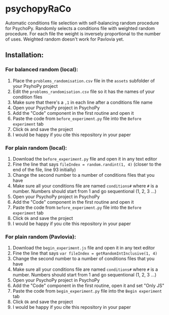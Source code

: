 # psychopyRaCo
Automatic conditions file selection with self-balancing random procedure for PsychoPy. Randomly selects a conditions file with weighted random procedure. For each file the weight is inversely proportional to the number of uses. Weighted random doesn't work for Pavlovia yet. 

## Installation:
### For balanced random (local):
1. Place the `problems_randomisation.csv` file in the `assets` subfolder of your PsyhoPy project
2. Edit the `problems_randomisation.csv` file so it has the names of your condition files
3. Make sure that there's a `,1` in each line after a conditions file name
4. Open your PsychoPy project in PsychoPy
5. Add the "Code" component in the first routine and open it
6. Paste the code from `before_experiment.py` file into the `Before experiment` tab
7. Click `Ok` and save the project
8. I would be happy if you cite this repository in your paper

### For plain random (local):
1. Download the `before_experiment.py` file and open it in any text editor
2. Fine the line that says `fileIndex = random.randint(1, 4)` (closer to the end of the file, line 93 initially)
3. Change the second number to a number of conditions files that you have
4. Make sure all your conditions file are named `conditions#` where `#` is a number. Numbers should start from 1 and go sequentional (1, 2, 3 ...)
5. Open your PsychoPy project in PsychoPy
6. Add the "Code" component in the first routine and open it
7. Paste the code from `before_experiment.py` file into the `Before experiment` tab
8. Click `Ok` and save the project
9. I would be happy if you cite this repository in your paper

### For plain random (Pavlovia):
1. Download the `begin_experiment.js` file and open it in any text editor
2. Fine the line that says `var fileIndex = getRandomIntInclusive(1, 4)`
3. Change the second number to a number of conditions files that you have
4. Make sure all your conditions file are named `conditions#` where `#` is a number. Numbers should start from 1 and go sequentional (1, 2, 3 ...)
5. Open your PsychoPy project in PsychoPy
6. Add the "Code" component in the first routine, open it and set "Only JS"
7. Paste the code from `begin_experiment.py` file into the `Begin experiment` tab
8. Click `Ok` and save the project
9. I would be happy if you cite this repository in your paper
